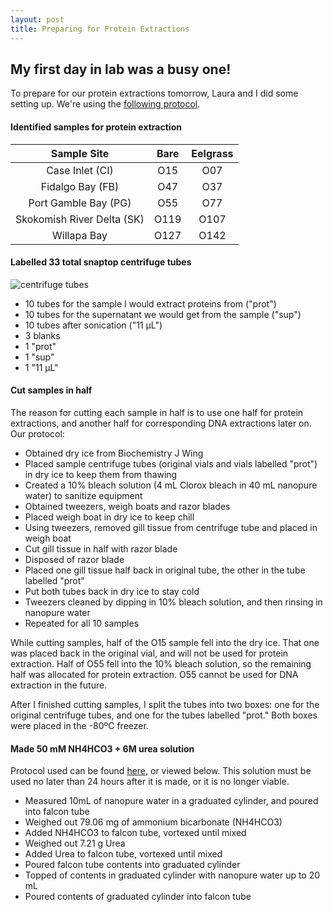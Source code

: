 ```yaml
---
layout: post
title: Preparing for Protein Extractions
---
```


## My first day in lab was a busy one!

To prepare for our protein extractions tomorrow, Laura and I did some setting up. We're using the [following protocol](https://github.com/sr320/LabDocs/blob/master/protocols/ProteinprepforMSMS.md).

#### **Identified samples for protein extraction**
|       **Sample Site**      | **Bare** | **Eelgrass** |
|:--------------------------:|:--------:|:------------:|
|       Case Inlet (CI)      |    O15   |      O07     |
|      Fidalgo Bay (FB)      |    O47   |      O37     |
|    Port Gamble Bay (PG)    |    O55   |      O77     |
| Skokomish River Delta (SK) |   O119   |     O107     |
|         Willapa Bay        |   O127   |     O142     |

#### **Labelled 33 total snaptop centrifuge tubes**

![centrifuge tubes](https://raw.githubusercontent.com/yaaminiv/yaaminiv.github.io/master/images/centrifuge_tubes.JPG)

- 10 tubes for the sample I would extract proteins from ("prot")
- 10 tubes for the supernatant we would get from the sample ("sup")
- 10 tubes after sonication ("11 µL")
- 3 blanks
 - 1 "prot" 
 - 1 "sup" 
 - 1 "11 µL"

#### **Cut samples in half**
The reason for cutting each sample in half is to use one half for protein extractions, and another half for corresponding DNA extractions later on. Our protocol:

- Obtained dry ice from Biochemistry J Wing
- Placed sample centrifuge tubes (original vials and vials labelled "prot") in dry ice to keep them from thawing
- Created a 10% bleach solution (4 mL Clorox bleach in 40 mL nanopure water) to sanitize equipment
- Obtained tweezers, weigh boats and razor blades
- Placed weigh boat in dry ice to keep chill
- Using tweezers, removed gill tissue from centrifuge tube and placed in weigh boat
- Cut gill tissue in half with razor blade
- Disposed of razor blade
- Placed one gill tissue half back in original tube, the other in the tube labelled "prot"
- Put both tubes back in dry ice to stay cold
- Tweezers cleaned by dipping in 10% bleach solution, and then rinsing in nanopure water
- Repeated for all 10 samples

While cutting samples, half of the O15 sample fell into the dry ice. That one was placed back in the original vial, and will not be used for protein extraction. Half of O55 fell into the 10% bleach solution, so the remaining half was allocated for protein extraction. O55 cannot be used for DNA extraction in the future.

After I finished cutting samples, I split the tubes into two boxes: one for the original centrifuge tubes, and one for the tubes labelled "prot." Both boxes were placed in the -80ºC freezer.

#### **Made 50 mM NH4HCO3 + 6M urea solution**
Protocol used can be found [here](https://github.com/sr320/LabDocs/blob/master/protocols/ProteinprepforMSMS.md), or viewed below. This solution must be used no later than 24 hours after it is made, or it is no longer viable.

- Measured 10mL of nanopure water in a graduated cylinder, and poured into falcon tube
- Weighed out 79.06 mg of ammonium bicarbonate (NH4HCO3)
- Added NH4HCO3 to falcon tube, vortexed until mixed
- Weighed out 7.21 g Urea
- Added Urea to falcon tube, vortexed until mixed
- Poured falcon tube contents into graduated cylinder
- Topped of contents in graduated cylinder with nanopure water up to 20 mL
- Poured contents of graduated cylinder into falcon tube
